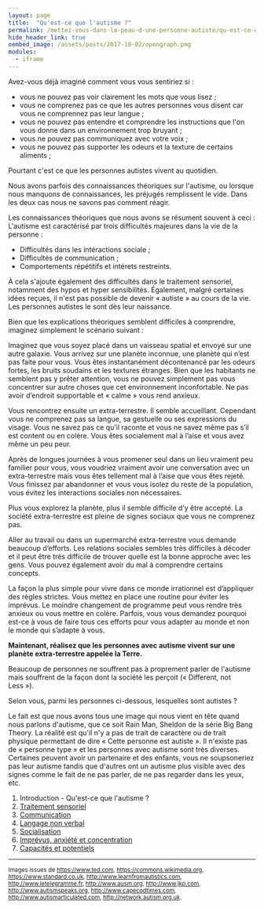 ```yaml
---
layout: page
title:  "Qu'est-ce que l'autisme ?"
permalink: /mettez-vous-dans-la-peau-d-une-personne-autiste/qu-est-ce-que-l-autisme
hide_header_link: true
oembed_image: /assets/posts/2017-10-02/opengraph.png
modules:
  - iframe
---
```


Avez-vous déjà imaginé comment vous vous sentiriez si&nbsp;:

  - vous ne pouvez pas voir clairement les mots que vous lisez&nbsp;;
  - vous ne comprenez pas ce que les autres personnes vous disent car vous ne comprennez pas leur langue&nbsp;;
  - vous ne pouvez pas entendre et comprendre les instructions que l'on vous donne dans un environnement trop bruyant&nbsp;;
  - vous ne pouvez pas communiquez avec votre voix&nbsp;;
  - vous ne pouvez pas supporter les odeurs et la texture de certains aliments&nbsp;;

Pourtant c'est ce que les personnes autistes vivent au quotidien.

Nous avons parfois des connaissances théoriques sur l'autisme, ou lorsque nous manquons de connaissances, les préjugés remplissent le vide.
Dans les deux cas nous ne savons pas comment réagir.

Les connaissances théoriques que nous avons se résument souvent à ceci&nbsp;:
L'autisme est caractérisé par trois difficultés majeures dans la vie de la personne&nbsp;:

  - Difficultés dans les intéractions sociale&nbsp;;
  - Difficultés de communication&nbsp;;
  - Comportements répétitifs et intérets restreints.

À cela s'ajoute également des difficultés dans le traitement sensoriel, notamment des hypos et hyper sensibilités.
Également, malgré certaines idées reçues, il n'est pas possible de devenir «&nbsp;autiste&nbsp;» au cours de la vie. Les personnes autistes le sont dès leur naissance.

Bien que les explications théoriques semblent difficiles à comprendre, imaginez simplement le scénario suivant&nbsp;:

<div class="highlight">
<p>Imaginez que vous soyez placé dans un vaisseau spatial et envoyé sur une autre galaxie. Vous arrivez sur une planète inconnue, une planète qui n’est pas faite pour vous. Vous êtes instantanément décontenancé par les odeurs fortes, les bruits soudains et les textures étranges. 
Bien que les habitants ne semblent pas y prêter attention, vous ne pouvez simplement pas vous concentrer sur autre choses que cet environnement inconfortable. Ne pas avoir d’endroit supportable et « calme » vous rend anxieux.</p>

<p>Vous rencontrez ensuite un extra-terrestre. Il semble accueillant. Cependant vous ne comprenez pas sa langue, sa gestuelle ou ses expressions du visage. Vous ne savez pas ce qu’il raconte et vous ne savez même pas s’il est content ou en colère. Vous êtes socialement mal à l’aise et vous avez même un peu peur.</p>

<p>Après de longues journées à vous promener seul dans un lieu vraiment peu familier pour vous, vous voudriez vraiment avoir une conversation avec un extra-terrestre mais vous êtes tellement mal à l’aise que vous êtes rejeté. Vous finissez par abandonner et vous vous isolez du reste de la population, vous évitez les interactions sociales non nécessaires.</p>

<p>Plus vous explorez la planète, plus il semble difficile d’y être accepté. La société extra-terrestre est pleine de signes sociaux que vous ne comprenez pas.</p>

<p>Aller au travail ou dans un supermarché extra-terrestre vous demande beaucoup d’efforts. Les relations sociales sembles très difficiles à décoder et il peut être très difficile de trouver quelle est la bonne approche avec les gens. Vous pouvez également avoir du mal à comprendre certains concepts.</p>

<p>La façon la plus simple pour vivre dans ce monde irrationnel est d’appliquer des règles strictes. Vous mettez en place une routine pour éviter les imprévus. Le moindre changement de programme peut vous rendre très anxieux ou vous mettre en colère.
Parfois, vous vous demandez pourquoi est-ce à vous de faire tous ces efforts pour vous adapter au monde et non le monde qui s’adapte à vous.</p>
<p><strong class="center">Maintenant, réalisez que les personnes avec autisme vivent sur une planète extra-terrestre appelée la Terre.</strong></p>
</div>

Beaucoup de personnes ne souffrent pas à proprement parler de l'autisme mais souffrent de la façon dont la société les perçoit («&nbsp;Different, not Less&nbsp;»). 

Selon vous, parmi les personnes ci-dessous, lesquelles sont autistes&nbsp;?
<!-- identifier les personnes avec autisme -->
<div class="center">
<amp-iframe width="700" height="465" sandbox="allow-scripts allow-same-origin" src="/html/people.html" scrolling="no"></amp-iframe>
</div>

Le fait est que nous avons tous une image qui nous vient en tête quand nous parlons d'autisme, que ce soit Rain Man, Sheldon de la série Big Bang Theory.
La réalité est qu'il n'y a pas de trait de caractère ou de trait physique permettant de dire «&nbsp;Cette personne est autiste&nbsp;». Il n'existe pas de «&nbsp;personne type&nbsp;» et
les personnes avec autisme sont très diverses.
Certaines peuvent avoir un partenaire et des enfants, vous ne soupsoneriez pas leur autisme tandis que d'autres ont un
autisme plus visible avec des signes comme le fait de ne pas parler, de ne pas regarder dans les yeux, etc.


<div class="highlight">
<ol>
 <li>Introduction - Qu'est-ce que l'autisme&nbsp;?</li>
 <li><a href="/mettez-vous-dans-la-peau-d-une-personne-autiste/traitement-sensoriel">Traitement sensoriel</a></li>
 <li><a href="/mettez-vous-dans-la-peau-d-une-personne-autiste/communication">Communication</a></li>
 <li><a href="/mettez-vous-dans-la-peau-d-une-personne-autiste/langage-non-verbal">Langage non verbal</a></li>
 <li><a href="/mettez-vous-dans-la-peau-d-une-personne-autiste/socialisation">Socialisation</a></li>
 <li><a href="/mettez-vous-dans-la-peau-d-une-personne-autiste/imprevus-anxiete-concentration">Imprévus, anxiété et concentration</a></li>
 <li><a href="/mettez-vous-dans-la-peau-d-une-personne-autiste/capacites-et-potentiels">Capacités et potentiels</a></li>
</ol>
</div>


---
<small>Images issues de <a href="https://www.ted.com/" rel="nofollow">https://www.ted.com</a>, <a href="https://commons.wikimedia.org/" rel="nofollow">https://commons.wikimedia.org</a>, <a href="http://www.standard.co.uk/" rel="nofollow">https://www.standard.co.uk</a>, <a href="http://www.learnfromautistics.com/" rel="nofollow">http://www.learnfromautistics.com</a>, <a href="http://www.letelegramme.fr/" rel="nofollow">http://www.letelegramme.fr</a>, <a href="http://www.ausm.org/" rel="nofollow">http://www.ausm.org</a>, <a href="http://www.jkp.com/" rel="nofollow">http://www.jkp.com</a>, <a href="http://www.autismspeaks.org/" rel="nofollow">http://www.autismspeaks.org</a>, <a href="http://www.capecodtimes.com/" rel="nofollow">http://www.capecodtimes.com</a>, <a href="http://www.autismarticulated.com/" rel="nofollow">http://www.autismarticulated.com</a>, <a href="http://network.autism.org.uk/" rel="nofollow">http://network.autism.org.uk</a>.</small>

